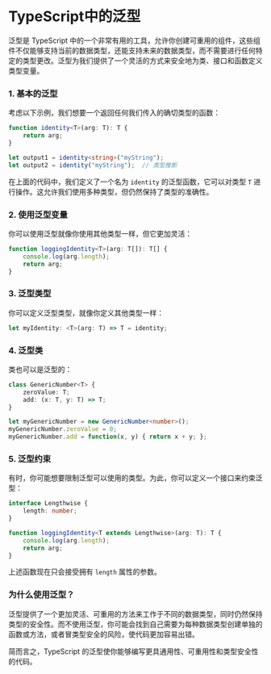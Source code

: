 # TypeScript中的泛型

泛型是 TypeScript 中的一个非常有用的工具，允许你创建可重用的组件，这些组件不仅能够支持当前的数据类型，还能支持未来的数据类型，而不需要进行任何特定的类型更改。泛型为我们提供了一个灵活的方式来安全地为类、接口和函数定义类型变量。

### 1. 基本的泛型

考虑以下示例，我们想要一个返回任何我们传入的确切类型的函数：

```typescript
function identity<T>(arg: T): T {
    return arg;
}

let output1 = identity<string>("myString");
let output2 = identity("myString");  // 类型推断
```

在上面的代码中，我们定义了一个名为 `identity` 的泛型函数，它可以对类型 `T` 进行操作。这允许我们使用多种类型，但仍然保持了类型的准确性。

### 2. 使用泛型变量

你可以使用泛型就像你使用其他类型一样，但它更加灵活：

```typescript
function loggingIdentity<T>(arg: T[]): T[] {
    console.log(arg.length);
    return arg;
}
```

### 3. 泛型类型

你可以定义泛型类型，就像你定义其他类型一样：

```typescript
let myIdentity: <T>(arg: T) => T = identity;
```

### 4. 泛型类

类也可以是泛型的：

```typescript
class GenericNumber<T> {
    zeroValue: T;
    add: (x: T, y: T) => T;
}

let myGenericNumber = new GenericNumber<number>();
myGenericNumber.zeroValue = 0;
myGenericNumber.add = function(x, y) { return x + y; };
```

### 5. 泛型约束

有时，你可能想要限制泛型可以使用的类型。为此，你可以定义一个接口来约束泛型：

```typescript
interface Lengthwise {
    length: number;
}

function loggingIdentity<T extends Lengthwise>(arg: T): T {
    console.log(arg.length);
    return arg;
}
```

上述函数现在只会接受拥有 `length` 属性的参数。

### 为什么使用泛型？

泛型提供了一个更加灵活、可重用的方法来工作于不同的数据类型，同时仍然保持类型的安全性。而不使用泛型，你可能会找到自己需要为每种数据类型创建单独的函数或方法，或者冒类型安全的风险，使代码更加容易出错。

简而言之，TypeScript 的泛型使你能够编写更具通用性、可重用性和类型安全性的代码。